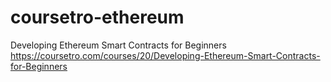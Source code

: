 # coursetro-ethereum
Developing Ethereum Smart Contracts for Beginners 
https://coursetro.com/courses/20/Developing-Ethereum-Smart-Contracts-for-Beginners
